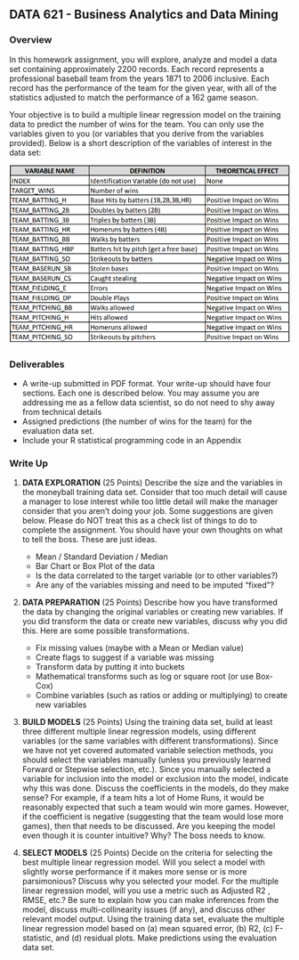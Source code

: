 ## DATA 621 - Business Analytics and Data Mining

### Overview

  In this homework assignment, you will explore, analyze and model a data set containing approximately 2200 
records. Each record represents a professional baseball team from the years 1871 to 2006 inclusive. Each record 
has the performance of the team for the given year, with all of the statistics adjusted to match the performance of 
a 162 game season.
  
  Your objective is to build a multiple linear regression model on the training data to predict the number of wins 
for the team. You can only use the variables given to you (or variables that you derive from the variables 
provided). Below is a short description of the variables of interest in the data set:

![](https://github.com/curiostegui/CUNY-SPS/blob/main/Data%20621/Assignment1/Picture/variablesassignment1.png)<!-- -->

### Deliverables

- A write-up submitted in PDF format. Your write-up should have four sections. Each one is described below. You may assume you are addressing me as a fellow data scientist, so do not need to shy away from technical details
- Assigned predictions (the number of wins for the team) for the evaluation data set.
- Include your R statistical programming code in an Appendix


### Write Up

1. **DATA EXPLORATION** (25 Points)
Describe the size and the variables in the moneyball training data set. Consider that too much detail will cause a manager to lose interest while too little detail will make the manager consider that you aren’t doing your job. Some suggestions are given below. Please do NOT treat this as a check list of things to do to complete the assignment. You should have your own thoughts on what to tell the boss. These are just ideas.
    - Mean / Standard Deviation / Median
    - Bar Chart or Box Plot of the data
    - Is the data correlated to the target variable (or to other variables?)
    - Are any of the variables missing and need to be imputed “fixed”?

3. **DATA PREPARATION** (25 Points)
Describe how you have transformed the data by changing the original variables or creating new variables. If you did transform the data or create new variables, discuss why you did this. Here are some possible transformations.
    - Fix missing values (maybe with a Mean or Median value)
    - Create flags to suggest if a variable was missing
    - Transform data by putting it into buckets
    - Mathematical transforms such as log or square root (or use Box-Cox)
    - Combine variables (such as ratios or adding or multiplying) to create new variables

4. **BUILD MODELS** (25 Points)
Using the training data set, build at least three different multiple linear regression models, using different variables (or the same variables with different transformations). Since we have not yet covered automated variable selection methods, you should select the variables manually (unless you previously learned Forward or Stepwise selection, etc.). Since you manually selected a variable for inclusion into the model or exclusion into the model, indicate why this was done. Discuss the coefficients in the models, do they make sense? For example, if a team hits a lot of Home Runs, it would be reasonably expected that such a team would win more games. However, if the coefficient is negative (suggesting that the team would lose more games), then that needs to be discussed. Are you keeping the model even though it is counter intuitive? Why? The boss needs to know.

5. **SELECT MODELS** (25 Points)
Decide on the criteria for selecting the best multiple linear regression model. Will you select a model with slightly worse performance if it makes more sense or is more parsimonious? Discuss why you selected your model. For the multiple linear regression model, will you use a metric such as Adjusted R2
, RMSE, etc.? Be sure to explain how you can make inferences from the model, discuss multi-collinearity issues (if any), and discuss other relevant model output. Using the training data set, evaluate the multiple linear regression model based on (a) mean squared error, (b) R2, (c) F-statistic, and (d) residual plots. Make predictions using the evaluation data set.
